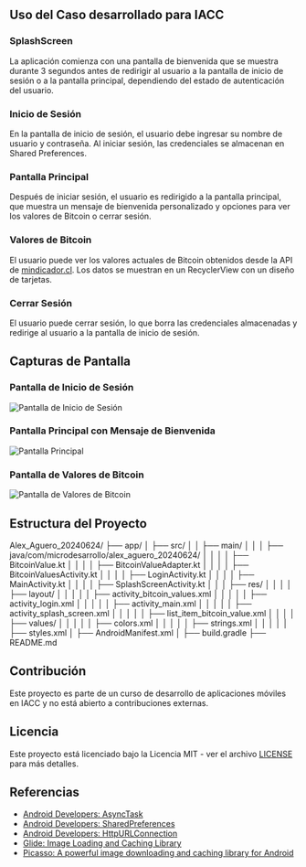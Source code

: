 ## Uso del Caso desarrollado para IACC

### SplashScreen

La aplicación comienza con una pantalla de bienvenida que se muestra durante 3 segundos antes de redirigir al usuario a la pantalla de inicio de sesión o a la pantalla principal, dependiendo del estado de autenticación del usuario.

### Inicio de Sesión

En la pantalla de inicio de sesión, el usuario debe ingresar su nombre de usuario y contraseña. Al iniciar sesión, las credenciales se almacenan en Shared Preferences.

### Pantalla Principal

Después de iniciar sesión, el usuario es redirigido a la pantalla principal, que muestra un mensaje de bienvenida personalizado y opciones para ver los valores de Bitcoin o cerrar sesión.

### Valores de Bitcoin

El usuario puede ver los valores actuales de Bitcoin obtenidos desde la API de [mindicador.cl](https://mindicador.cl/api/bitcoin). Los datos se muestran en un RecyclerView con un diseño de tarjetas.

### Cerrar Sesión

El usuario puede cerrar sesión, lo que borra las credenciales almacenadas y redirige al usuario a la pantalla de inicio de sesión.

## Capturas de Pantalla

### Pantalla de Inicio de Sesión
![Pantalla de Inicio de Sesión](Screenshot_20240624_200849.png)

### Pantalla Principal con Mensaje de Bienvenida
![Pantalla Principal](Screenshot_20240624_200910.png)

### Pantalla de Valores de Bitcoin
![Pantalla de Valores de Bitcoin](Screenshot_20240624_200933.png)

## Estructura del Proyecto

Alex_Aguero_20240624/
├── app/
│ ├── src/
│ │ ├── main/
│ │ │ ├── java/com/microdesarrollo/alex_aguero_20240624/
│ │ │ │ ├── BitcoinValue.kt
│ │ │ │ ├── BitcoinValueAdapter.kt
│ │ │ │ ├── BitcoinValuesActivity.kt
│ │ │ │ ├── LoginActivity.kt
│ │ │ │ ├── MainActivity.kt
│ │ │ │ ├── SplashScreenActivity.kt
│ │ │ ├── res/
│ │ │ │ ├── layout/
│ │ │ │ │ ├── activity_bitcoin_values.xml
│ │ │ │ │ ├── activity_login.xml
│ │ │ │ │ ├── activity_main.xml
│ │ │ │ │ ├── activity_splash_screen.xml
│ │ │ │ │ ├── list_item_bitcoin_value.xml
│ │ │ │ ├── values/
│ │ │ │ │ ├── colors.xml
│ │ │ │ │ ├── strings.xml
│ │ │ │ │ ├── styles.xml
│ ├── AndroidManifest.xml
│ ├── build.gradle
├── README.md


## Contribución

Este proyecto es parte de un curso de desarrollo de aplicaciones móviles en IACC y no está abierto a contribuciones externas.

## Licencia

Este proyecto está licenciado bajo la Licencia MIT - ver el archivo [LICENSE](LICENSE) para más detalles.

## Referencias

- [Android Developers: AsyncTask](https://developer.android.com/reference/android/os/AsyncTask)
- [Android Developers: SharedPreferences](https://developer.android.com/reference/android/content/SharedPreferences)
- [Android Developers: HttpURLConnection](https://developer.android.com/reference/java/net/HttpURLConnection)
- [Glide: Image Loading and Caching Library](https://github.com/bumptech/glide)
- [Picasso: A powerful image downloading and caching library for Android](https://square.github.io/picasso/)
